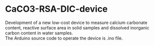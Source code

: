 # CaCO3-RSA-DIC-device
Development of a new low-cost device to measure calcium carbonate content, reactive surface area in solid samples and dissolved inorganic carbon content in water samples.\
The Arduino source code to operate the device is .ino file.
